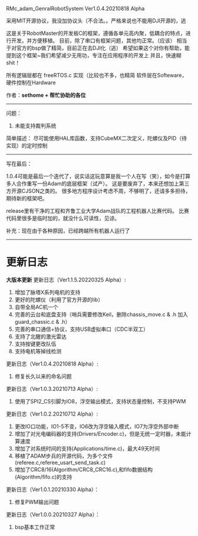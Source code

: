 <!--
 * @Author: sethome
 * @Date: 2021-08-18 01:50:37
 * @FilePath: \RMc_Adam_GenralRobotSystem Ver1.0.4.20210818 Alpha\README.md
-->
RMc_adam_GenralRobotSystem
Ver1.0.4.20210818 Alpha

采用MIT开源协议，我没加协议头（不合法。。严格来说也不能用DJI开源的，逃

这是关于RobotMaster的开发板C的框架，遵循各单元高内聚，低耦合的特点，进行开发。并方便移植。
目前，除了串口有框架问题，其他均正常。（应该）
相当于对官方的bsp做了精简，目前正在去DJI化（逃）
希望如果这个对你有帮助，能提到这个框架~我们希望减少无用功，专注在应用程序的开发上
并且，快速糊shit！

所有逻辑层都在 freeRTOS.c 实现（比较也不多，也精简
软件层在Softeware，硬件控制在Hardware

作者：**sethome + 帮忙协助的各位**

___
问题：
1. 未能支持裁判系统

简单描述：
尽可能使用HAL库函数，支持CubeMX二次定义，陀螺仪及PID（待实现）的定时控制
___
写在最后：

1.0.4可能是最后一个迭代了，说实话这玩意算是我一个人在写（笑），如今是打算多人合作重写一份Adam的底层框架（试产）。
这是要废弃了，本来还想加上第三方开源CJSON之类的。
很多地方程序设计考虑不周，不够明了，还请多多担待，期待新的框架吧。

release里有干净的工程和齐鲁工业大学Adam战队的工程机器人比赛代码。
比赛代码里很多是临时加的，就没什么可读性，见谅。

补充：现在由于各种原因，已经跨越所有机器人运行了

___
# 更新日志

**大版本更新**
更新日志（Ver1.1.5.20220325 Alpha）: 
1. 增加了脉塔X系列电机的支持
2. 更好的陀螺仪（利用了官方开源的lib）
3. 自带全局AC机一个
4. 完善的云台和底盘支持（哨兵需要修改Keil，删除chassis_move.c & .h 加入guard_chassic.c & .h）
5. 完善的串口通信+协议，支持USB虚拟串口（CDC半双工）
6. 支持了北醒的激光雷达
7. 支持按键更改队伍
8. 支持电机等掉线检测

更新日志（Ver1.0.4.20210818 Alpha）:
1. 修复长久以来的命名问题

更新日志（Ver1.0.3.20210713 Alpha）:
1. 使用了SPI2_CS引脚为IO8，浮空输出模式，支持状态量控制，不支持PWM

更新日志（Ver1.0.2.20210712 Alpha）:
1. 更改IO口功能，IO1-5不变，IO6改为浮空输入模式，IO7为浮空外部中断
2. 增加了对光电编码器的支持(Drivers/Encoder.c)，但是无统一定时器，未能计算速度
3. 增加了对系统时间的支持(Applications/time.c)，最大49天时间
4. 移植了ADAM步兵的开源代码，为多个文件(referee.c,referee_usart_send_task.c)
5. 增加了CRC8/16(Algorithm/CRC8_CRC16.c),和fifo数据结构(Algorithm/fifo.c)的支持

更新日志（Ver1.0.1.20210330 Alpha）：
1. 修复PWM输出问题

更新日志（Ver1.0.0.20210327 Alpha）：
1. bsp基本工作正常
